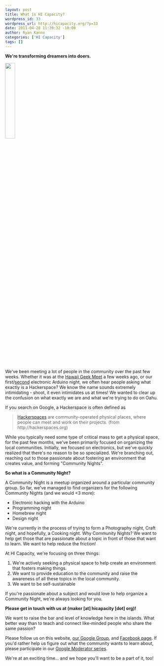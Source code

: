 ```yaml
--- 
layout: post
title: What is HI Capacity?
wordpress_id: 33
wordpress_url: http://hicapacity.org/?p=33
date: 2011-04-28 11:39:32 -10:00
author: Ryan Kanno
categories: ['HI Capacity']
tags: []
---
```

<strong>We're transforming dreamers into doers.</strong>

<a href="http://farm6.static.flickr.com/5229/5663399761_b31f4c1aa2_z.jpg" rel="single" class="pirobox" title="Arduino"><img title="Arduino" src="http://farm6.static.flickr.com/5229/5663399761_b31f4c1aa2_z.jpg" alt="" class="imgLeft" height="25%"/></a>

We've been meeting a lot of people in the community over the past few weeks. Whether it was at the <a title="Hawaii Geek Meet" href="http://hawaiigeek.com">Hawaii Geek Meet</a> a few weeks ago, or our first/<a title="Pics from Arduino Night II" href="http://www.facebook.com/media/set/fbx/?set=a.150614461670608.37454.138211559577565">second</a> electronic Arduino night, we often hear people asking what exactly is a Hackerspace? We know the name sounds extremely intimidating - shoot, it even intimidates us at times! We wanted to clear up the confusion on what exactly we are and what we're trying to do on Oahu.

If you search on Google, a Hackerspace is often defined as
<blockquote><a rel="nofollow" href="http://en.wikipedia.org/wiki/Hackerspace">Hackerspaces</a> are community-operated physical places, where people can meet and work on their projects. (from http://hackerspaces.org)</blockquote>
While you typically need some type of critical mass to get a physical space, for the past few months, we've been primarily focused on organizing the local communities. Initially, we focused on electronics, but we've quickly realized that there's no reason to be so specialized. We're branching out, reaching out to those passionate about fostering an environment that creates value, and forming "Community Nights".

<strong>So what is a Community Night? </strong>

A Community Night is a meetup organized around a particular community group. So far, we've managed to find organizers for the following Community Nights (and we would &lt;3 more):
<ul>
	<li>Electronic hacking with the Arduino</li>
	<li>Programming night</li>
	<li>Homebrew night</li>
	<li>Design night</li>
</ul>
We're currently in the process of trying to form a Photography night, Craft night, and hopefully, a Cooking night. Why Community Nights? We want to help get those that are passionate about a topic in front of those that want to learn. We want to help reduce the friction!

At HI Capacity, we're focusing on three things:
<ol>
	<li>We're actively seeking a physical space to help create an environment that fosters making things.</li>
	<li>We want to provide education to the community and raise the awareness of all these topics in the local community.</li>
	<li>We want to be self-sustainable</li>
</ol>
If you're passionate about a subject and would love to help organize a Community Night, we're always looking for you.

<strong>Please get in touch with us at (maker [at] hicapacity [dot] org)! </strong>

We want to raise the bar and level of knowledge here in the islands. What better way than to teach and connect like-minded people who share the same passion?

Please follow us on this website, <a title="Our Google Group" href="http://groups.google.com/group/honolulu-hackerspace?pli=1">our Google Group</a>, and <a title="HI Capacity" href="http://facebook.com/hicapacity">Facebook page</a>. If you'd rather help us figure out what the community wants to learn about, please participate in our <a title="Google Moderator" href="http://bit.ly/hicapacity-moderator">Google Moderator series</a>.

We're at an exciting time... and we hope you'll want to be a part of it, too!
